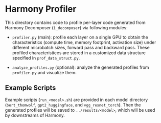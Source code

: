 # Harmony Profiler

This directory contains code to profile per-layer code generated from Harmony Decomposer (`1_decomposer`) via following modules:

- `profiler.py` (main): profile each layer on a single GPU to obtain the characteristics (compute time, memory footprint, activation size) under different microbatch sizes, forward pass and backward pass. These profiled characteristices are stored in a customized data structure specified in `prof_data_struct.py`.

- `analyze_profiles.py` (optional): analyze the generated profiles from `profiler.py` and visualize them.

## Example Scripts

Example scripts (`run_<model>.sh`) are provided in each model directory (`bert_thomwolf`, `gpt2_huggingface`, and `vgg_resnet_torch`). 
Then the generated profiles will be saved to `../results/<model>`, which will be used by downstreams of Harmony. 